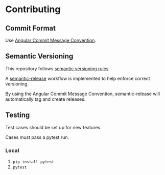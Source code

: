 # Contributing

## Commit Format

Use [Angular Commit Message Convention](https://github.com/angular/angular/blob/main/CONTRIBUTING.md#-commit-message-format).

## Semantic Versioning

This repository follows [semantic versioning rules](https://semver.org/).

A [semantic-release](https://semantic-release.gitbook.io/semantic-release)
workflow is implemented to help enforce correct versioning.

By using the Angular Commit Message Convention, semantic-release will
automatically tag and create releases.

## Testing

Test cases should be set up for new features.

Cases must pass a pytest run.

### Local

1. `pip install pytest`
2. `pytest`
